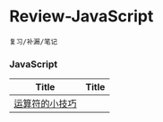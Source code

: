 # Review-JavaScript
	复习/补漏/笔记

### JavaScript

| Title | Title |
| ------ | ------ |
| [运算符的小技巧](https://github.com/Caraws/Review-JavaScript/issues/1) | |

